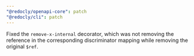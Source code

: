 ```yaml
---
"@redocly/openapi-core": patch
"@redocly/cli": patch
---
```


Fixed the `remove-x-internal` decorator, which was not removing the reference in the corresponding discriminator mapping while removing the original `$ref`.
